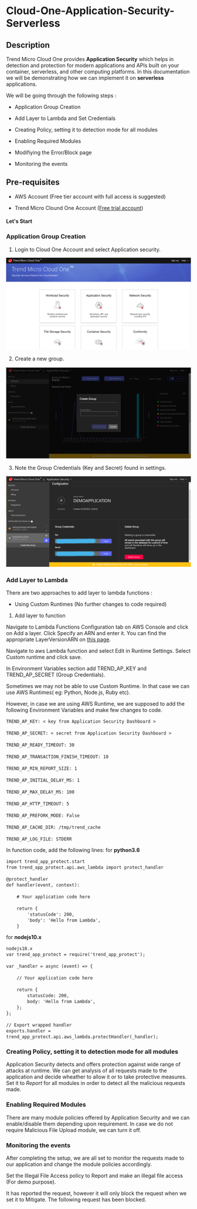 # Cloud-One-Application-Security-Serverless

## Description

Trend Micro Cloud One provides **Application Security** which helps in detection and protection for modern applications and APIs built on your container, serverless, and other computing platforms. In this documentation we will be demonstrating how we can implement it on **serverless** applications.


We will be going through the following steps :

- Application Group Creation

- Add Layer to Lambda and Set Credentials

- Creating Policy, setting it to detection mode for all modules

- Enabling Required Modules

- Modifiying the Error/Block page

- Monitoring the events 
 
## Pre-requisites

- AWS Account (Free tier account with full access is suggested)

- Trend Micro Clound One Account ([Free trial account](https://cloudone.trendmicro.com/))

#### Let's Start

### Application Group Creation 

1. Login to Cloud One Account and select Application security. 

![Application Security](/images/applicationsecurity.png)

2. Create a new group.

![Create Group](/images/groupcreate.png)

3. Note the Group Credentials (Key and Secret) found in settings.

![Credentials](/images/appseccredentials.png)


### Add Layer to Lambda

There are two approaches to add layer to lambda functions :
 
- Using Custom Runtimes (No further changes to code required) 

1. Add layer to function

Navigate to Lambda Functions Configuration tab on AWS Console and click on Add a layer. Click Specify an ARN and enter it.
You can find the appropriate LayerVersionARN on [this page](https://cloudone.trendmicro.com/docs/application-security/downloads/).


Navigate to aws Lambda function and select Edit in Runtime Settings. Select Custom runtime and click save.

In Environment Variables section add TREND_AP_KEY and TREND_AP_SECRET (Group Credentials).

Sometimes we may not be able to use Custom Runtime. In that case we can use AWS Runtimes( eg: Python, Node.js, Ruby etc).

However, in case we are using AWS Runtime, we are supposed to add the following Environment Variables and make few changes to code.

```
TREND_AP_KEY: < key from Application Security Dashboard >

TREND_AP_SECRET: < secret from Application Security Dashboard >

TREND_AP_READY_TIMEOUT: 30

TREND_AP_TRANSACTION_FINISH_TIMEOUT: 10

TREND_AP_MIN_REPORT_SIZE: 1

TREND_AP_INITIAL_DELAY_MS: 1

TREND_AP_MAX_DELAY_MS: 100

TREND_AP_HTTP_TIMEOUT: 5

TREND_AP_PREFORK_MODE: False

TREND_AP_CACHE_DIR: /tmp/trend_cache

TREND_AP_LOG_FILE: STDERR
```

In function code, add the following lines:
for **python3.6**
```
import trend_app_protect.start
from trend_app_protect.api.aws_lambda import protect_handler

@protect_handler
def handler(event, context):

    # Your application code here

    return {
        'statusCode': 200,
        'body': 'Hello from Lambda',
    }
```

for **nodejs10.x**

```
nodejs10.x
var trend_app_protect = require('trend_app_protect');

var _handler = async (event) => {

    // Your application code here

    return {
        statusCode: 200,
        body: 'Hello from Lambda',
    };
};

// Export wrapped handler
exports.handler = trend_app_protect.api.aws_lambda.protectHandler(_handler);
```


### Creating Policy, setting it to detection mode for all modules

Application Security detects and offers protection against wide range of attacks at runtime. We can get analysis of all requests made to the application and decide wheather to allow it or to take protective measures. Set it to *Report* for all modules in order to detect all the malicious requests made. 


### Enabling Required Modules 

There are many module policies offered by Application Security and we can enable/disable them depending upon requirement. In case we do not require Malicious File Upload module, we can turn it off.


### Monitoring the events 

After completing the setup, we are all set to monitor the requests made to our application and change the module policies accordingly.

Set the Illegal File Access policy to Report and make an illegal file access (For demo purpose).

It has reported the request, however it will only block the request when we set it to Mitigate. The following request has been blocked.












